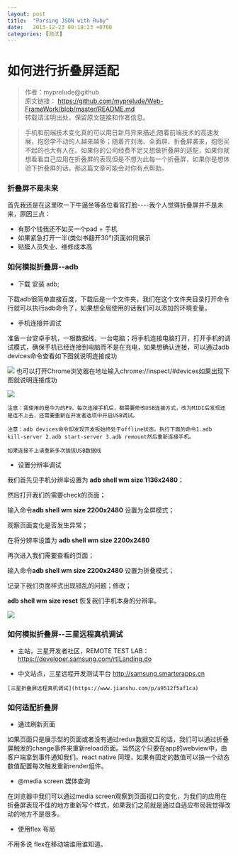 ```yaml
---
layout: post
title:  "Parsing JSON with Ruby"
date:   2013-12-23 00:18:23 +0700
categories: [测试]
---
```

# 如何进行折叠屏适配
>作者：myprelude@github  
原文链接： https://github.com/myprelude/Web-FrameWork/blob/master/README.md  
转载请注明出处，保留原文链接和作者信息。

>手机和前端技术变化真的可以用日新月异来描述;随着前端技术的高速发展，抱怨学不动的人越来越多；随着齐刘海、全面屏、折叠屏袭来，抱怨买不起的也大有人在。如果你的公司经费不足又想做折叠屏的适配，如果你就想看看自己应用在折叠屏的表现但是不想为此每一个折叠屏，如果你是想体验下折叠屏的话。那这篇文章可能会对你有点帮助。

### 折叠屏不是未来
首先我还是在这里吹一下牛逼坐等各位看官打脸----我个人觉得折叠屏并不是未来，原因三点：

* 有那个钱我还不如买一个pad + 手机
* 如果紧急打开一半(类似书翻开30°)页面如何展示
* 贴膜人员失业、维修成本高

### 如何模拟折叠屏--adb

* 下载 安装 adb;

下载adb很简单直接百度，下载后是一个文件夹，我们在这个文件夹目录打开命令行就可以执行adb命令了，如果想全局使用的话我们可以添加的环境变量。

* 手机连接并调试

准备一台安卓手机，一根数据线，一台电脑；将手机连接电脑打开，打开手机的调试模式，确保手机已经连接到电脑而不是在充电，如果想确认连接，可以通过adb devices命令查看如下图就说明连接成功

![](https://user-gold-cdn.xitu.io/2019/4/28/16a635206d6cdbde?w=331&h=76&f=png&s=2522)
也可以打开Chrome浏览器在地址输入chrome://inspect/#devices如果出现下图就说明连接成功

![](https://user-gold-cdn.xitu.io/2019/4/28/16a63524c1fd0a9a?w=474&h=364&f=png&s=22031)

`注意：我使用的是华为的P9，每次连接手机后，都需要修改USB连接方式，改为MIDI后发现还是连不上去，还需要重新在开发者选项中开启USB调试。`

`注意：adb devices命令却发现开发板始终处于offline状态。执行下面的命令1.adb kill-server 2.adb start-server 3.adb remount然后重新连接手机。`

`如果连接不上请重新多次插拔USB数据线`

* 设置分辨率调试

我们首先见手机分辨率设置为 **adb shell wm size 1136x2480**；

然后打开我们的需要check的页面；

输入命令**adb shell wm size 2200x2480** 设置为全屏模式；

观察页面变化是否发生异常；

在将分辨率设置为 **adb shell wm size 2200x2480**

再次进入我们需要查看的页面；

输入命令**adb shell wm size 2200x2480** 设置为折叠模式；

记录下我们页面样式出现错乱的问题；修改；

**adb shell wm size reset** 恢复我们手机本身的分辨率。

![](https://user-gold-cdn.xitu.io/2019/4/28/16a635170aaf245e?w=778&h=733&f=png&s=1144519)

### 如何模拟折叠屏--三星远程真机调试

* 主站，三星开发者社区，REMOTE TEST LAB：https://developer.samsung.com/rtlLanding.do

* 中文站点，三星远程开发测试平台 http://samsung.smarterapps.cn

`[三星折叠屏远程真机调试](https://www.jianshu.com/p/a9512f5af1ca)`

###  如何适配折叠屏

* 通过刷新页面

如果页面只是展示型的页面或者没有通过redux数据交互的话，我们可以通过折叠屏触发的change事件来重新reload页面。当然这个只要在app的webview中，由客户端拿到事件通知我们。react native 同理，如果有固定的数值可以搞一个动态数值配置每次触发重新render组件。

* @media screen 媒体查询

在浏览器中我们可以通过media screen观察到页面视口的变化，为我们的应用在折叠屏表现不佳的地方重新写个样式，如果我们之前就是通过自适应布局我觉得改动的地方不是很多。

* 使用flex 布局

不用多说 flex在移动端谁用谁知道。